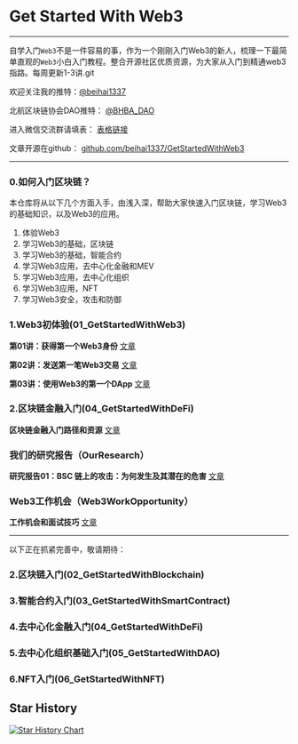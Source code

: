 # Get Started With Web3
---
自学入门`Web3`不是一件容易的事，作为一个刚刚入门Web3的新人，梳理一下最简单直观的`Web3`小白入门教程。整合开源社区优质资源，为大家从入门到精通web3指路。每周更新1-3讲.git

欢迎关注我的推特：[@beihai1337](https://twitter.com/beihai1337)

北航区块链协会DAO推特： [@BHBA_DAO](https://twitter.com/BHBA_DAO)

进入微信交流群请填表： [表格链接](https://forms.gle/QMBwL6LwZyQew1tX8)

文章开源在github： [github.com/beihai1337/GetStartedWithWeb3](https://github.com/beihai1337/GetStartedWithWeb3)

----

### 0.如何入门区块链？

本仓库将从以下几个方面入手，由浅入深，帮助大家快速入门区块链，学习Web3的基础知识，以及Web3的应用。

1. 体验Web3
2. 学习Web3的基础，区块链
3. 学习Web3的基础，智能合约
4. 学习Web3应用，去中心化金融和MEV
5. 学习Web3应用，去中心化组织
6. 学习Web3应用，NFT
7. 学习Web3安全，攻击和防御

### 1.Web3初体验(01_GetStartedWithWeb3)

**第01讲：获得第一个Web3身份** [文章](https://github.com/beihaili/Get-Started-with-Web3/blob/main/01_GetStartedWithWeb3/01_FirstWeb3Identity/README.MD)

**第02讲：发送第一笔Web3交易** [文章](https://github.com/beihaili/Get-Started-with-Web3/blob/main/01_GetStartedWithWeb3/02_FirstWeb3Transaction/README.MD)

**第03讲：使用Web3的第一个DApp** [文章](https://github.com/beihaili/Get-Started-with-Web3/blob/main/01_GetStartedWithWeb3/03_FirstWeb3Dapp/README.MD)

### 2.区块链金融入门(04_GetStartedWithDeFi)

**区块链金融入门路径和资源** [文章](https://github.com/beihaili/Get-Started-with-Web3/tree/main/04_GetStartedWithDeFi)

### 我们的研究报告（OurResearch）

**研究报告01：BSC 链上的攻击：为何发生及其潜在的危害** [文章](https://bhbadao.github.io/BSC-attack_cn.html)

### Web3工作机会（Web3WorkOpportunity）

**工作机会和面试技巧** [文章](https://github.com/beihaili/Get-Started-with-Web3/blob/main/Web3WorkOpportunities/README.md)

---
以下正在抓紧完善中，敬请期待：

### 2.区块链入门(02_GetStartedWithBlockchain)

### 3.智能合约入门(03_GetStartedWithSmartContract)

### 4.去中心化金融入门(04_GetStartedWithDeFi)

### 5.去中心化组织基础入门(05_GetStartedWithDAO)

### 6.NFT入门(06_GetStartedWithNFT)

## Star History
[![Star History Chart](https://api.star-history.com/svg?repos=beihaili/Get-Started-with-Web3&type=Date)](https://star-history.com/#beihaili/Get-Started-with-Web3&Date)
